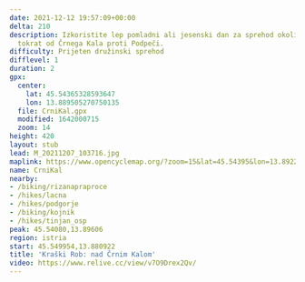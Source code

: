 ```yaml
---
date: 2021-12-12 19:57:09+00:00
delta: 210
description: Izkoristite lep pomladni ali jesenski dan za sprehod okoli Kraškega Roba,
  tokrat od Črnega Kala proti Podpeči.
difficulty: Prijeten družinski sprehod
difflevel: 1
duration: 2
gpx:
  center:
    lat: 45.54365328593647
    lon: 13.889505270750135
  file: CrniKal.gpx
  modified: 1642000715
  zoom: 14
height: 420
layout: stub
lead: M_20211207_103716.jpg
maplink: https://www.opencyclemap.org/?zoom=15&lat=45.54395&lon=13.89226&layers=B0000
name: CrniKal
nearby:
- /biking/rizanapraproce
- /hikes/lacna
- /hikes/podgorje
- /biking/kojnik
- /hikes/tinjan_osp
peak: 45.54080,13.89606
region: istria
start: 45.549954,13.880922
title: 'Kraški Rob: nad Črnim Kalom'
video: https://www.relive.cc/view/v7O9Drex2Qv/
---
```

